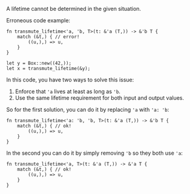 A lifetime cannot be determined in the given situation.

Erroneous code example:

```compile_fail,E0495
fn transmute_lifetime<'a, 'b, T>(t: &'a (T,)) -> &'b T {
    match (&t,) { // error!
        ((u,),) => u,
    }
}

let y = Box::new((42,));
let x = transmute_lifetime(&y);
```

In this code, you have two ways to solve this issue:
 1. Enforce that `'a` lives at least as long as `'b`.
 2. Use the same lifetime requirement for both input and output values.

So for the first solution, you can do it by replacing `'a` with `'a: 'b`:

```
fn transmute_lifetime<'a: 'b, 'b, T>(t: &'a (T,)) -> &'b T {
    match (&t,) { // ok!
        ((u,),) => u,
    }
}
```

In the second you can do it by simply removing `'b` so they both use `'a`:

```
fn transmute_lifetime<'a, T>(t: &'a (T,)) -> &'a T {
    match (&t,) { // ok!
        ((u,),) => u,
    }
}
```
